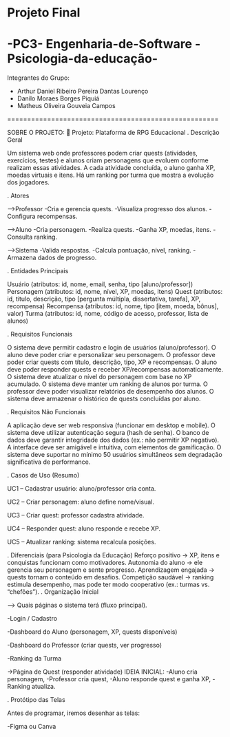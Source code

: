 # Projeto Final #
-PC3- Engenharia-de-Software -Psicologia-da-educação-
=====================================================
Integrantes do Grupo:
- Arthur Daniel Ribeiro Pereira Dantas Lourenço
- Danilo Moraes Borges Piquiá
- Matheus Oliveira Gouveia Campos

=====================================================

SOBRE O PROJETO:
📌 Projeto: Plataforma de RPG Educacional
. Descrição Geral

Um sistema web onde professores podem criar quests (atividades, exercícios, testes) e alunos criam personagens que evoluem conforme realizam essas atividades. 
A cada atividade concluída, o aluno ganha XP, moedas virtuais e itens. Há um ranking por turma que mostra a evolução dos jogadores.

. Atores

-->Professor
-Cria e gerencia quests.
-Visualiza progresso dos alunos.
-Configura recompensas.

-->Aluno
-Cria personagem.
-Realiza quests.
-Ganha XP, moedas, itens.
-Consulta ranking.

-->Sistema
-Valida respostas.
-Calcula pontuação, nível, ranking.
-Armazena dados de progresso.

. Entidades Principais

Usuário (atributos: id, nome, email, senha, tipo [aluno/professor])
Personagem (atributos: id, nome, nível, XP, moedas, itens)
Quest (atributos: id, título, descrição, tipo [pergunta múltipla, dissertativa, tarefa], XP, recompensa)
Recompensa (atributos: id, nome, tipo [item, moeda, bônus], valor)
Turma (atributos: id, nome, código de acesso, professor, lista de alunos)

. Requisitos Funcionais

O sistema deve permitir cadastro e login de usuários (aluno/professor).
O aluno deve poder criar e personalizar seu personagem.
O professor deve poder criar quests com título, descrição, tipo, XP e recompensas.
O aluno deve poder responder quests e receber XP/recompensas automaticamente.
O sistema deve atualizar o nível do personagem com base no XP acumulado.
O sistema deve manter um ranking de alunos por turma.
O professor deve poder visualizar relatórios de desempenho dos alunos.
O sistema deve armazenar o histórico de quests concluídas por aluno.

. Requisitos Não Funcionais

A aplicação deve ser web responsiva (funcionar em desktop e mobile).
O sistema deve utilizar autenticação segura (hash de senha).
O banco de dados deve garantir integridade dos dados (ex.: não permitir XP negativo).
A interface deve ser amigável e intuitiva, com elementos de gamificação.
O sistema deve suportar no mínimo 50 usuários simultâneos sem degradação significativa de performance.

. Casos de Uso (Resumo)

UC1 – Cadastrar usuário: aluno/professor cria conta.

UC2 – Criar personagem: aluno define nome/visual.

UC3 – Criar quest: professor cadastra atividade.

UC4 – Responder quest: aluno responde e recebe XP.

UC5 – Atualizar ranking: sistema recalcula posições.

. Diferenciais (para Psicologia da Educação)
Reforço positivo → XP, itens e conquistas funcionam como motivadores.
Autonomia do aluno → ele gerencia seu personagem e sente progresso.
Aprendizagem engajada → quests tornam o conteúdo em desafios.
Competição saudável → ranking estimula desempenho, mas pode ter modo cooperativo (ex.: turmas vs. “chefões”).
 . Organização Inicial

--> Quais páginas o sistema terá (fluxo principal).

-Login / Cadastro

-Dashboard do Aluno (personagem, XP, quests disponíveis)

-Dashboard do Professor (criar quests, ver progresso)

-Ranking da Turma

->Página de Quest (responder atividade)
IDEIA INICIAL:
-Aluno cria personagem,
-Professor cria quest,
-Aluno responde quest e ganha XP,
-Ranking atualiza.

. Protótipo das Telas

Antes de programar, iremos desenhar as telas:

-Figma ou Canva
